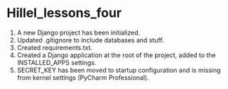 # Hillel_lessons_four
1. A new Django project has been initialized.
2. Updated .gitignore to include databases and stuff.
3. Created requirements.txt.
4. Created a Django application at the root of the project, added to the INSTALLED_APPS settings.
5. SECRET_KEY has been moved to startup configuration and is missing from kernel settings (PyCharm Professional).